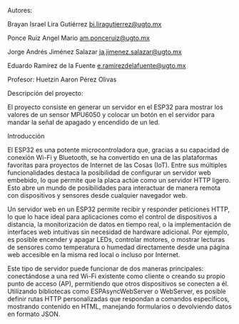 Autores:

Brayan Israel Lira Gutiérrez bi.liragutierrez@ugto.mx

Ponce Ruiz Angel Mario am.ponceruiz@ugto.mx

Jorge Andrés Jiménez Salazar ja.jimenez.salazar@ugto.mx

Eduardo Ramírez de la Fuente e.ramirezdelafuente@ugto.mx

Profesor: Huetzin Aaron Pérez Olivas

Descripción del proyecto:

El proyecto consiste en generar un servidor en el ESP32 para mostrar los valores de un sensor MPU6050 y colocar un botón en el servidor para mandar la señal de apagado y encendido de un led.

Introducción

El ESP32 es una potente microcontroladora que, gracias a su capacidad de conexión Wi-Fi y Bluetooth, se ha convertido en una de las plataformas favoritas para proyectos de Internet de las Cosas (IoT). Entre sus múltiples funcionalidades destaca la posibilidad de configurar un servidor web embebido, lo que permite que la placa actúe como un servidor HTTP ligero. Esto abre un mundo de posibilidades para interactuar de manera remota con dispositivos y sensores desde cualquier navegador web.

Un servidor web en un ESP32 permite recibir y responder peticiones HTTP, lo que lo hace ideal para aplicaciones como el control de dispositivos a distancia, la monitorización de datos en tiempo real, o la implementación de interfaces web intuitivas sin necesidad de hardware adicional. Por ejemplo, es posible encender y apagar LEDs, controlar motores, o mostrar lecturas de sensores como temperatura o humedad directamente desde una página web accesible en la misma red local o incluso por Internet.

Este tipo de servidor puede funcionar de dos maneras principales: conectándose a una red Wi-Fi existente como cliente o creando su propio punto de acceso (AP), permitiendo que otros dispositivos se conecten a él. Utilizando bibliotecas como ESPAsyncWebServer o WebServer, es posible definir rutas HTTP personalizadas que respondan a comandos específicos, mostrando contenido en HTML, manejando formularios o devolviendo datos en formato JSON.


